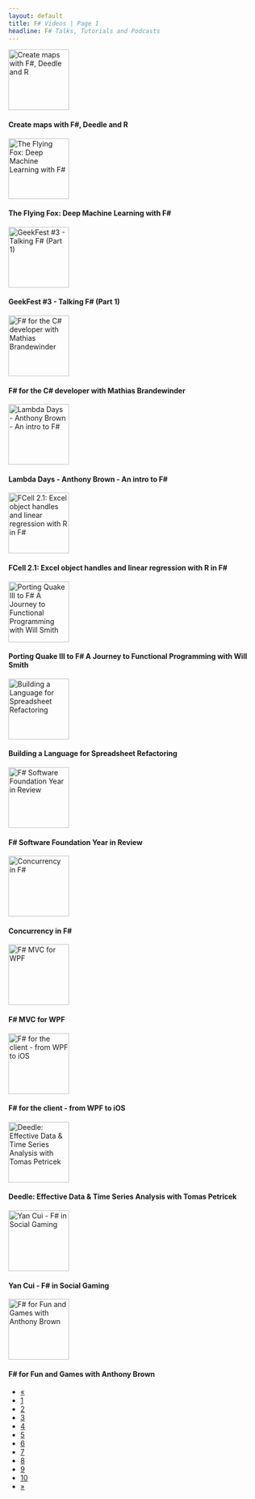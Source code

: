 ```yaml
---
layout: default
title: F# Videos | Page 1
headline: F# Talks, Tutorials and Podcasts
---
```


<div>
  <div class="row">
    <div class="col-md-4">
      <div style="border: none;">
        <a href="https://www.youtube.com/watch?v=-w7o9PHsnP8" class="thumbnail">
          <img src="https://i1.ytimg.com/vi/-w7o9PHsnP8/mqdefault.jpg" alt="Create maps with F#, Deedle and R" style="height: 120px;" />
        </a>
        <div class="caption">
          <h4>Create maps with F#, Deedle and R</h4>
        </div>
      </div>
    </div>
    <div class="col-md-4">
      <div style="border: none;">
        <a href="https://skillsmatter.com/skillscasts/5161-the-flying-fox-deep-machine-learning-with-f" class="thumbnail">
          <img src="https://skillsmatter.com/assets/logo_proper-b6f0b7c4b2a97a5db191ae7cb0c75dd7.png" alt="The Flying Fox: Deep Machine Learning with F#" style="height: 120px;" />
        </a>
        <div class="caption">
          <h4>The Flying Fox: Deep Machine Learning with F#</h4>
        </div>
      </div>
    </div>
    <div class="col-md-4">
      <div style="border: none;">
        <a href="https://www.youtube.com/watch?v=dtNfpeQWHDg" class="thumbnail">
          <img src="https://i1.ytimg.com/vi/dtNfpeQWHDg/mqdefault.jpg" alt="GeekFest #3 - Talking F# (Part 1)" style="height: 120px;" />
        </a>
        <div class="caption">
          <h4>GeekFest #3 - Talking F# (Part 1)</h4>
        </div>
      </div>
    </div>
  </div>
  <div class="row">
    <div class="col-md-4">
      <div style="border: none;">
        <a href="https://www.youtube.com/watch?v=H0pS5UnVa2E" class="thumbnail">
          <img src="https://i1.ytimg.com/vi/H0pS5UnVa2E/mqdefault.jpg" alt="F# for the C# developer with Mathias Brandewinder" style="height: 120px;" />
        </a>
        <div class="caption">
          <h4>F# for the C# developer with Mathias Brandewinder</h4>
        </div>
      </div>
    </div>
    <div class="col-md-4">
      <div style="border: none;">
        <a href="https://www.youtube.com/watch?v=3ARiuiu3EHI" class="thumbnail">
          <img src="https://i1.ytimg.com/vi/3ARiuiu3EHI/mqdefault.jpg" alt="Lambda Days - Anthony Brown - An intro to F#" style="height: 120px;" />
        </a>
        <div class="caption">
          <h4>Lambda Days - Anthony Brown - An intro to F#</h4>
        </div>
      </div>
    </div>
    <div class="col-md-4">
      <div style="border: none;">
        <a href="https://www.youtube.com/watch?v=jtNyFMp4NAg" class="thumbnail">
          <img src="https://i1.ytimg.com/vi/jtNyFMp4NAg/mqdefault.jpg" alt="FCell 2.1: Excel object handles and linear regression with R in F#" style="height: 120px;" />
        </a>
        <div class="caption">
          <h4>FCell 2.1: Excel object handles and linear regression with R in F#</h4>
        </div>
      </div>
    </div>
  </div>
  <div class="row">
    <div class="col-md-4">
      <div style="border: none;">
        <a href="http://vimeo.com/89675667" class="thumbnail">
          <img src="http://b.vimeocdn.com/ts/468/521/468521596_295.jpg" alt="Porting Quake III to F# A Journey to Functional Programming with Will Smith" style="height: 120px;" />
        </a>
        <div class="caption">
          <h4>Porting Quake III to F# A Journey to Functional Programming with Will Smith</h4>
        </div>
      </div>
    </div>
    <div class="col-md-4">
      <div style="border: none;">
        <a href="http://www.infoq.com/presentations/spreadsheet-refactoring" class="thumbnail">
          <img src="http://www.infoq.com/resource/presentations/spreadsheet-refactoring/en/slides/sl1.jpg" alt="Building a Language for Spreadsheet Refactoring" style="height: 120px;" />
        </a>
        <div class="caption">
          <h4>Building a Language for Spreadsheet Refactoring</h4>
        </div>
      </div>
    </div>
    <div class="col-md-4">
      <div style="border: none;">
        <a href="https://www.youtube.com/watch?v=GOF2LnJGVV0" class="thumbnail">
          <img src="https://i1.ytimg.com/vi/GOF2LnJGVV0/mqdefault.jpg" alt="F# Software Foundation Year in Review" style="height: 120px;" />
        </a>
        <div class="caption">
          <h4>F# Software Foundation Year in Review</h4>
        </div>
      </div>
    </div>
  </div>
  <div class="row">
    <div class="col-md-4">
      <div style="border: none;">
        <a href="https://www.youtube.com/watch?v=3nJOZu7EA6s" class="thumbnail">
          <img src="https://i1.ytimg.com/vi/3nJOZu7EA6s/mqdefault.jpg" alt="Concurrency in F#" style="height: 120px;" />
        </a>
        <div class="caption">
          <h4>Concurrency in F#</h4>
        </div>
      </div>
    </div>
    <div class="col-md-4">
      <div style="border: none;">
        <a href="https://www.youtube.com/watch?v=MuHFgkgnx6I" class="thumbnail">
          <img src="https://i1.ytimg.com/vi/MuHFgkgnx6I/mqdefault.jpg" alt="F# MVC for WPF" style="height: 120px;" />
        </a>
        <div class="caption">
          <h4>F# MVC for WPF</h4>
        </div>
      </div>
    </div>
    <div class="col-md-4">
      <div style="border: none;">
        <a href="https://www.youtube.com/watch?v=MriHEnq5MR4" class="thumbnail">
          <img src="https://i1.ytimg.com/vi/MriHEnq5MR4/mqdefault.jpg" alt="F# for the client - from WPF to iOS" style="height: 120px;" />
        </a>
        <div class="caption">
          <h4>F# for the client - from WPF to iOS</h4>
        </div>
      </div>
    </div>
  </div>
  <div class="row">
    <div class="col-md-4">
      <div style="border: none;">
        <a href="https://skillsmatter.com/skillscasts/4950-deedle-effective-data-time-series-analysis-with-tomas-petricek" class="thumbnail">
          <img src="https://skillsmatter.com/assets/logo_proper-b6f0b7c4b2a97a5db191ae7cb0c75dd7.png" alt="Deedle: Effective Data &amp; Time Series Analysis with Tomas Petricek" style="height: 120px;" />
        </a>
        <div class="caption">
          <h4>Deedle: Effective Data &amp; Time Series Analysis with Tomas Petricek</h4>
        </div>
      </div>
    </div>
    <div class="col-md-4">
      <div style="border: none;">
        <a href="http://vimeo.com/85807155" class="thumbnail">
          <img src="http://b.vimeocdn.com/ts/463/244/463244505_295.jpg" alt="Yan Cui - F# in Social Gaming" style="height: 120px;" />
        </a>
        <div class="caption">
          <h4>Yan Cui - F# in Social Gaming</h4>
        </div>
      </div>
    </div>
    <div class="col-md-4">
      <div style="border: none;">
        <a href="https://skillsmatter.com/skillscasts/4949-f-for-fun-and-games-with-anthony-brown" class="thumbnail">
          <img src="https://skillsmatter.com/assets/logo_proper-b6f0b7c4b2a97a5db191ae7cb0c75dd7.png" alt="F# for Fun and Games with Anthony Brown" style="height: 120px;" />
        </a>
        <div class="caption">
          <h4>F# for Fun and Games with Anthony Brown</h4>
        </div>
      </div>
    </div>
  </div>
  <div>
    <ul class="pagination">
      <li class="disabled">
        <a href="#">«</a>
      </li>
      <li class="active">
        <a href="1">1</a>
      </li>
      <li>
        <a href="2">2</a>
      </li>
      <li>
        <a href="3">3</a>
      </li>
      <li>
        <a href="4">4</a>
      </li>
      <li>
        <a href="5">5</a>
      </li>
      <li>
        <a href="6">6</a>
      </li>
      <li>
        <a href="7">7</a>
      </li>
      <li>
        <a href="8">8</a>
      </li>
      <li>
        <a href="9">9</a>
      </li>
      <li>
        <a href="10">10</a>
      </li>
      <li>
        <a href="2">»</a>
      </li>
    </ul>
  </div>
</div>
